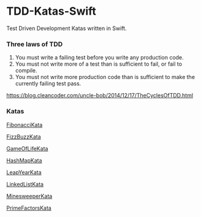 # TDD-Katas-Swift

Test Driven Development Katas written in Swift.

### Three laws of TDD

1. You must write a failing test before you write any production code.
2. You must not write more of a test than is sufficient to fail, or fail to compile.
3. You must not write more production code than is sufficient to make the currently failing test pass.

https://blog.cleancoder.com/uncle-bob/2014/12/17/TheCyclesOfTDD.html

### Katas

[FibonacciKata](https://github.com/mugx/TDD-Katas-Swift/tree/master/FibonacciKata)

[FizzBuzzKata](https://github.com/mugx/TDD-Katas-Swift/tree/master/FizzBuzzKata)

[GameOfLifeKata](https://github.com/mugx/TDD-Katas-Swift/tree/master/GameOfLifeKata)

[HashMapKata](https://github.com/mugx/TDD-Katas-Swift/tree/master/HashMapKata)

[LeapYearKata](https://github.com/mugx/TDD-Katas-Swift/tree/master/LeapYearKata)

[LinkedListKata](https://github.com/mugx/TDD-Katas-Swift/tree/master/LinkedListKata)

[MinesweeperKata](https://github.com/mugx/TDD-Katas-Swift/tree/master/MinesweeperKata)

[PrimeFactorsKata](https://github.com/mugx/TDD-Katas-Swift/tree/master/PrimeFactorsKata)

